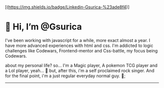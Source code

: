 [(https://img.shields.io/badge/Linkedin-Gsurica-%23ade8f4)]

<h1>👋 Hi, I’m @Gsurica</h1>

<p> I've been working with javascript for a while, more exact almost a year. I have more advanced experiences with html and css. I'm addicted to logic challenges like Codewars, Frontend-mentor and Css-battle, my focus being Codewars. </P>

<p> about my personal life? so... I'm a Magic player, A pokemon TCG player and a Lol player, yeah... 🥲 
    but, after this, i'm a self proclaimed rock singer. And for the final point, i'm a just regular everyday normal guy. 🎵;
<p>
<hr>

